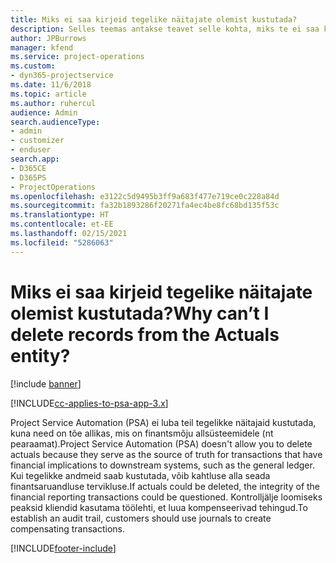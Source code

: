 ```yaml
---
title: Miks ei saa kirjeid tegelike näitajate olemist kustutada?
description: Selles teemas antakse teavet selle kohta, miks te ei saa kirjeid tegelikest olemitest kustutada.
author: JPBurrows
manager: kfend
ms.service: project-operations
ms.custom:
- dyn365-projectservice
ms.date: 11/6/2018
ms.topic: article
ms.author: ruhercul
audience: Admin
search.audienceType:
- admin
- customizer
- enduser
search.app:
- D365CE
- D365PS
- ProjectOperations
ms.openlocfilehash: e3122c5d9495b3ff9a683f477e719ce0c228a84d
ms.sourcegitcommit: fa32b1893286f20271fa4ec4be8fc68bd135f53c
ms.translationtype: HT
ms.contentlocale: et-EE
ms.lasthandoff: 02/15/2021
ms.locfileid: "5286063"
---
```

# <a name="why-cant-i-delete-records-from-the-actuals-entity"></a><span data-ttu-id="3e2f0-103">Miks ei saa kirjeid tegelike näitajate olemist kustutada?</span><span class="sxs-lookup"><span data-stu-id="3e2f0-103">Why can’t I delete records from the Actuals entity?</span></span>

[!include [banner](../includes/psa-now-project-operations.md)]

[!INCLUDE[cc-applies-to-psa-app-3.x](../includes/cc-applies-to-psa-app-3x.md)]

<span data-ttu-id="3e2f0-104">Project Service Automation (PSA) ei luba teil tegelikke näitajaid kustutada, kuna need on tõe allikas, mis on finantsmõju allsüsteemidele (nt pearaamat).</span><span class="sxs-lookup"><span data-stu-id="3e2f0-104">Project Service Automation (PSA) doesn't allow you to delete actuals because they serve as the source of truth for transactions that have financial implications to downstream systems, such as the general ledger.</span></span> <span data-ttu-id="3e2f0-105">Kui tegelikke andmeid saab kustutada, võib kahtluse alla seada finantsaruandluse tervikluse.</span><span class="sxs-lookup"><span data-stu-id="3e2f0-105">If actuals could be deleted, the integrity of the financial reporting transactions could be questioned.</span></span> <span data-ttu-id="3e2f0-106">Kontrolljälje loomiseks peaksid kliendid kasutama töölehti, et luua kompenseerivad tehingud.</span><span class="sxs-lookup"><span data-stu-id="3e2f0-106">To establish an audit trail, customers should use journals to create compensating transactions.</span></span>



[!INCLUDE[footer-include](../includes/footer-banner.md)]